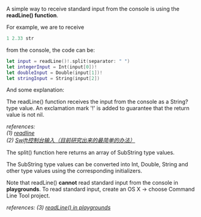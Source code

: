 A simple way to receive standard input from the console is using the **readLine() function**.  

For example, we are to receive
```swift
1 2.33 str
```
from the console, the code can be:
```swift
let input = readLine()!.split(separator: " ")
let integerInput = Int(input[0])!
let doubleInput = Double(input[1])!
let stringInput = String(input[2])
```

And some explanation:    

The readLine() function receives the input from the console as a String? type value. An exclamation mark '!' is added to guarantee that the return value is not nil.  

*references:*  
*(1) [readline](https://swiftdoc.org/v4.2/func/readline/#func-readline_-bool)*  
*(2) [Swift控制台输入（目前研究出来的最简单的办法）](https://www.jianshu.com/p/8c04bb945744)*  

The split() function here returns an array of SubString type values.  

 The SubString type values can be converted into Int, Double, String and other type values using the corresponding initializers.  

Note that readLine() **cannot** read standard input from the console in **playgrounds**. To read standard input, create an OS X -> choose Command Line Tool project.

*references:*
*(3) [readLine() in playgrounds](https://forums.developer.apple.com/thread/37057)*
